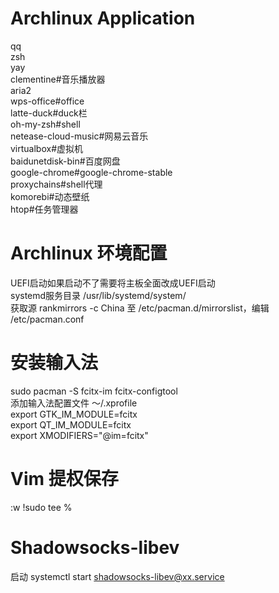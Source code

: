 # Archlinux Application
qq  
zsh  
yay  
clementine#音乐播放器  
aria2  
wps-office#office  
latte-duck#duck栏  
oh-my-zsh#shell  
netease-cloud-music#网易云音乐  
virtualbox#虚拟机  
baidunetdisk-bin#百度网盘  
google-chrome#google-chrome-stable  
proxychains#shell代理  
komorebi#动态壁纸  
htop#任务管理器  
# Archlinux 环境配置
UEFI启动如果启动不了需要将主板全面改成UEFI启动  
systemd服务目录 /usr/lib/systemd/system/  
获取源 rankmirrors -c China 至 /etc/pacman.d/mirrorslist，编辑 /etc/pacman.conf
# 安装输入法
sudo pacman -S fcitx-im fcitx-configtool  
添加输入法配置文件 ～/.xprofile  
export GTK_IM_MODULE=fcitx  
export QT_IM_MODULE=fcitx  
export XMODIFIERS="@im=fcitx"  
# Vim 提权保存
:w !sudo tee %
# Shadowsocks-libev
启动 systemctl start shadowsocks-libev@xx.service
